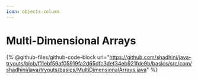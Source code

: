 ```yaml
---
icon: objects-column
---
```


# Multi-Dimensional Arrays

{% @github-files/github-code-block url="https://github.com/shadhini/java-tryouts/blob/f11ebf59af05919fa2d65dfc3def34eb921fde9b/basics/src/com/shadhini/java/tryouts/basics/MultiDimensionalArrays.java" %}

